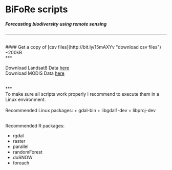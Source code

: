 # BiFoRe scripts
##### Forecasting biodiversity using remote sensing
***
<br/>
#### Get a copy of [csv files](http://bit.ly/15mAXYv "download csv files") ~200kB
<br/>
***
<br/>

Download Landsat8 Data [here](http://bit.ly/1djjCar "GloVis")<br/>
Download MODIS Data [here](http://1.usa.gov/19Jwfrk "Reverb")

<br/>
***
<br/>
To make sure all scripts work properly I recommend to execute them in a Linux environment.<br/>
<br/>
Recommended Linux packages:
+ gdal-bin
+ libgdal1-dev
+ libproj-dev <br/>
<br/>

Recommended R packages:
+ rgdal
+ raster
+ parallel 
+ randomForest
+ doSNOW
+ foreach <br/>


